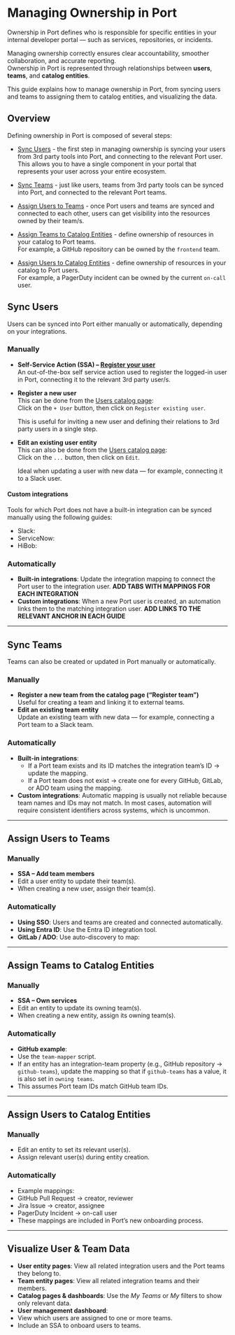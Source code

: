 # Managing Ownership in Port

Ownership in Port defines who is responsible for specific entities in your internal developer portal — such as services, repositories, or incidents.  

Managing ownership correctly ensures clear accountability, smoother collaboration, and accurate reporting.  
Ownership in Port is represented through relationships between **users**, **teams**, and **catalog entities**. 

This guide explains how to manage ownership in Port, from syncing users and teams to assigning them to catalog entities, and visualizing the data.

## Overview

Defining ownership in Port is composed of several steps:

- [Sync Users](#sync-users) - the first step in managing ownership is syncing your users from 3rd party tools into Port, and connecting to the relevant Port user. This allows you to have a single component in your portal that represents your user across your entire ecosystem.

- [Sync Teams](#sync-teams) - just like users, teams from 3rd party tools can be synced into Port, and connected to the relevant Port teams. 

- [Assign Users to Teams](#assign-users-to-teams) - once Port users and teams are synced and connected to each other, users can get visibility into the resources owned by their team/s.

- [Assign Teams to Catalog Entities](#assign-teams-to-catalog-entities) - define ownership of resources in your catalog to Port teams.  
  For example, a GitHub repository can be owned by the `frontend` team.

- [Assign Users to Catalog Entities](#assign-users-to-catalog-entities) - define ownership of resources in your catalog to Port users.  
  For example, a PagerDuty incident can be owned by the current `on-call` user.

## Sync Users

Users can be synced into Port either manually or automatically, depending on your integrations.

### Manually

- **Self-Service Action (SSA) – [Register your user](https://app.getport.io/self-serve?action=_onboard_your_user)**  
  An out-of-the-box self service action used to register the logged-in user in Port, connecting it to the relevant 3rd party user/s.

- **Register a new user**  
  This can be done from the [Users catalog page](https://app.getport.io/_users):  
  Click on the `+ User` button, then click on `Register existing user`.
  
  This is useful for inviting a new user and defining their relations to 3rd party users in a single step.

- **Edit an existing user entity**  
  This can also be done from the [Users catalog page](https://app.getport.io/_users):  
  Click on the `...` button, then click on `Edit`.

  Ideal when updating a user with new data — for example, connecting it to a Slack user.

#### Custom integrations

Tools for which Port does not have a built-in integration can be synced manually using the following guides:

- Slack:
- ServiceNow:
- HiBob:




  

### Automatically
- **Built-in integrations**: Update the integration mapping to connect the Port user to the integration user.  **ADD TABS WITH MAPPINGS FOR EACH INTEGRATION**
- **Custom integrations**: When a new Port user is created, an automation links them to the matching integration user. **ADD LINKS TO THE RELEVANT ANCHOR IN EACH GUIDE**

---

## Sync Teams

Teams can also be created or updated in Port manually or automatically.

### Manually
- **Register a new team from the catalog page (“Register team”)**  
  Useful for creating a team and linking it to external teams.  
- **Edit an existing team entity**  
  Update an existing team with new data — for example, connecting a Port team to a Slack team.

### Automatically
- **Built-in integrations**:  
  - If a Port team exists and its ID matches the integration team’s ID → update the mapping.  
  - If a Port team does not exist → create one for every GitHub, GitLab, or ADO team using the mapping.  
- **Custom integrations**: Automatic mapping is usually not reliable because team names and IDs may not match. In most cases, automation will require consistent identifiers across systems, which is uncommon.

---

## Assign Users to Teams

### Manually
- **SSA – Add team members**  
- Edit a user entity to update their team(s).  
- When creating a new user, assign their team(s).

### Automatically
- **Using SSO**: Users and teams are created and connected automatically.  
- **Using Entra ID**: Use the Entra ID integration tool.  
- **GitLab / ADO**: Use auto-discovery to map:


---

## Assign Teams to Catalog Entities

### Manually
- **SSA – Own services**  
- Edit an entity to update its owning team(s).  
- When creating a new entity, assign its owning team(s).

### Automatically
- **GitHub example**:  
- Use the `team-mapper` script.  
- If an entity has an integration-team property (e.g., GitHub repository → `github-teams`), update the mapping so that if `github-teams` has a value, it is also set in `owning teams`.  
- This assumes Port team IDs match GitHub team IDs.

---

## Assign Users to Catalog Entities

### Manually
- Edit an entity to set its relevant user(s).  
- Assign relevant user(s) during entity creation.

### Automatically
- Example mappings:  
- GitHub Pull Request → creator, reviewer  
- Jira Issue → creator, assignee  
- PagerDuty Incident → on-call user  
- These mappings are included in Port’s new onboarding process.

---

## Visualize User & Team Data

- **User entity pages**: View all related integration users and the Port teams they belong to.  
- **Team entity pages**: View all related integration teams and their members.  
- **Catalog pages & dashboards**: Use the *My Teams* or *My* filters to show only relevant data.  
- **User management dashboard**:  
- View which users are assigned to one or more teams.  
- Include an SSA to onboard users to teams.



